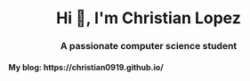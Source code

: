 <h1 align="center">Hi 👋, I'm Christian Lopez</h1>
<h3 align="center">A passionate computer science student</h3>


<h4 align="left">My blog: https://christian0919.github.io/</h4>
